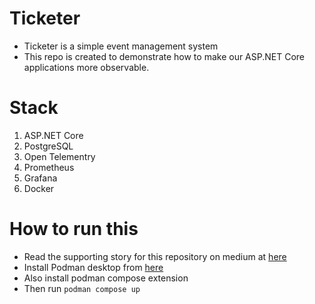 # Ticketer

- Ticketer is a simple event management system
- This repo is created to demonstrate how to make our ASP.NET Core applications more observable.

# Stack
1) ASP.NET Core
2) PostgreSQL
3) Open Telementry
4) Prometheus
5) Grafana
6) Docker

# How to run this
- Read the supporting story for this repository on medium at [here]()
- Install Podman desktop from [here](https://podman-desktop.io)
- Also install podman compose extension
- Then run `podman compose up`